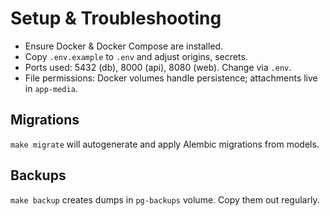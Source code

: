 # Setup & Troubleshooting

- Ensure Docker & Docker Compose are installed.
- Copy `.env.example` to `.env` and adjust origins, secrets.
- Ports used: 5432 (db), 8000 (api), 8080 (web). Change via `.env`.
- File permissions: Docker volumes handle persistence; attachments live in `app-media`.

## Migrations
`make migrate` will autogenerate and apply Alembic migrations from models.

## Backups
`make backup` creates dumps in `pg-backups` volume. Copy them out regularly.
